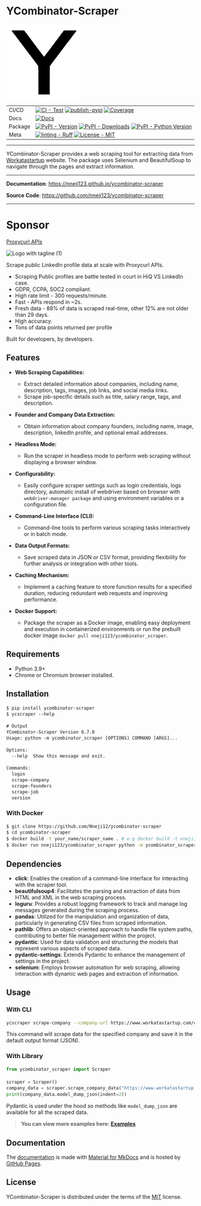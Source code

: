 # YCombinator-Scraper

<img src="https://raw.githubusercontent.com/nneji123/ycombinator-scraper/main/docs/img/logo.svg" alt="Ycombinator_Scraper logo" width="200" height="200" role="img">

| | |
| --- | --- |
| CI/CD | [![CI - Test](https://github.com/Nneji123/ycombinator-scraper/actions/workflows/tests.yml/badge.svg)](https://github.com/Nneji123/ycombinator-scraper/actions/workflows/tests.yml)  [![publish-pypi](https://github.com/Nneji123/ycombinator-scraper/actions/workflows/pypi.yml/badge.svg)](https://github.com/Nneji123/ycombinator-scraper/actions/workflows/pypi.yml) [![Coverage](https://codecov.io/gh/Nneji123/ycombinator-scraper/graph/badge.svg?token=37muKJo0SL)](https://codecov.io/gh/Nneji123/ycombinator-scraper)|
| Docs | [![Docs](https://github.com/Nneji123/ycombinator-scraper/actions/workflows/docs.yml/badge.svg)](https://github.com/Nneji123/ycombinator-scraper/actions/workflows/docs.yml) |
| Package | [![PyPI - Version](https://img.shields.io/pypi/v/ycombinator-scraper.svg?logo=pypi&label=PyPI&logoColor=gold)](https://pypi.org/project/ycombinator-scraper/) [![PyPI - Downloads](https://img.shields.io/pypi/dm/ycombinator-scraper.svg?color=blue&label=Downloads&logo=pypi&logoColor=gold)](https://pypi.org/project/ycombinator-scraper/) [![PyPI - Python Version](https://img.shields.io/pypi/pyversions/ycombinator-scraper.svg?logo=python&label=Python&logoColor=gold)](https://pypi.org/project/ycombinator-scraper/) |
| Meta |  [![linting - Ruff](https://img.shields.io/endpoint?url=https://raw.githubusercontent.com/astral-sh/ruff/main/assets/badge/v2.json)](https://github.com/astral-sh/ruff) [![License - MIT](https://img.shields.io/badge/license-MIT-9400d3.svg)](license.md) |

-----

YCombinator-Scraper provides a web scraping tool for extracting data from [Workatastartup](https://www.workatastartup.com/) website. The package uses Selenium and BeautifulSoup to navigate through the pages and extract information.

---

**Documentation**: <a href="https://nneji123.github.io/ycombinator-scraper" target="_blank">https://nneji123.github.io/ycombinator-scraper</a>

**Source Code**: <a href="https://github.com/nneji123/ycombinator-scraper" target="_blank">https://github.com/nneji123/ycombinator-scraper</a>

---

# Sponsor
[Proxycurl APIs](https://nubela.co/proxycurl/?utm_campaign=influencer_marketing&utm_source=github&utm_medium=social&utm_content=ifeanyi_nneji_ycombinator_scraper)


![Logo with tagline (1)](https://github.com/Nneji123/ycombinator-scraper/assets/101701760/2f59fe31-f69d-41a8-ab7b-5b66fbe590ed)

Scrape public LinkedIn profile data at scale with Proxycurl APIs.

- Scraping Public profiles are battle tested in court in HiQ VS LinkedIn case.
- GDPR, CCPA, SOC2 compliant.
- High rate limit - 300 requests/minute.
- Fast - APIs respond in ~2s.
- Fresh data - 88% of data is scraped real-time, other 12% are not older than 29 days.
- High accuracy.
- Tons of data points returned per profile

Built for developers, by developers.


## Features

- **Web Scraping Capabilities:**
  - Extract detailed information about companies, including name, description, tags, images, job links, and social media links.
  - Scrape job-specific details such as title, salary range, tags, and description.

- **Founder and Company Data Extraction:**
  - Obtain information about company founders, including name, image, description, linkedIn profile, and optional email addresses.

- **Headless Mode:**
  - Run the scraper in headless mode to perform web scraping without displaying a browser window.

- **Configurability:**
  - Easily configure scraper settings such as login credentials, logs directory, automatic install of webdriver based on browser with `webdriver-manager package` and using environment variables or a configuration file.

- **Command-Line Interface (CLI):**
  - Command-line tools to perform various scraping tasks interactively or in batch mode.

- **Data Output Formats:**
  - Save scraped data in JSON or CSV format, providing flexibility for further analysis or integration with other tools.

- **Caching Mechanism:**
  - Implement a caching feature to store function results for a specified duration, reducing redundant web requests and improving performance.

- **Docker Support:**
  - Package the scraper as a Docker image, enabling easy deployment and execution in containerized environments or run the prebuilt docker image `docker pull nneji123/ycombinator_scraper`.

## Requirements

- Python 3.9+
- Chrome or Chromium browser installed.

## Installation

```console
$ pip install ycombinator-scraper
$ ycscraper --help

# Output
YCombinator-Scraper Version 0.7.0
Usage: python -m ycombinator_scraper [OPTIONS] COMMAND [ARGS]...

Options:
  --help  Show this message and exit.

Commands:
  login
  scrape-company
  scrape-founders
  scrape-job
  version
```

### With Docker
```bash
$ git clone https://github.com/Nneji12/ycombinator-scraper
$ cd ycombinator-scraper
$ docker build -t your_name/scraper_name . # e.g docker build -t nneji123/ycombinator_scraper .
$ docker run nneji123/ycombinator_scraper python -m ycombinator_scraper --help
```

## Dependencies

- **click**: Enables the creation of a command-line interface for interacting with the scraper tool.
- **beautifulsoup4**: Facilitates the parsing and extraction of data from HTML and XML in the web scraping process.
- **loguru**: Provides a robust logging framework to track and manage log messages generated during the scraping process.
- **pandas**: Utilized for the manipulation and organization of data, particularly in generating CSV files from scraped information.
- **pathlib**: Offers an object-oriented approach to handle file system paths, contributing to better file management within the project.
- **pydantic**: Used for data validation and structuring the models that represent various aspects of scraped data.
- **pydantic-settings**: Extends Pydantic to enhance the management of settings in the project.
- **selenium**: Employs browser automation for web scraping, allowing interaction with dynamic web pages and extraction of information.

## Usage

### With CLI
```bash
ycscraper scrape-company --company-url https://www.workatastartup.com/company/example-inc
```

This command will scrape data for the specified company and save it in the default output format (JSON).

### With Library 

```python
from ycombinator_scraper import Scraper

scraper = Scraper()
company_data = scraper.scrape_company_data("https://www.workatastartup.com/company/example-inc")
print(company_data.model_dump_json(indent=2))
```
Pydantic is used under the hood so methods like `model_dump_json` are available for all the scraped data.

> **You can view more examples here: [Examples](https://nneji123.github.io/ycombinator-scraper/usage/examples)**

## Documentation

The [documentation](https://nneji123.github.io/ycombinator-scraper/) is made with [Material for MkDocs](https://github.com/squidfunk/mkdocs-material) and is hosted by [GitHub Pages](https://docs.github.com/en/pages).

## License

YCombinator-Scraper is distributed under the terms of the [MIT](license.md) license.
